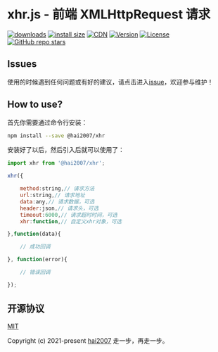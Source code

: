 # xhr.js - 前端 XMLHttpRequest 请求

<p>
  <a href="https://hai2007.gitee.io/npm-downloads?interval=7&packages=@hai2007/xhr"><img src="https://img.shields.io/npm/dm/@hai2007/xhr.svg" alt="downloads"></a>
  <a href="https://packagephobia.now.sh/result?p=@hai2007/xhr"><img src="https://packagephobia.now.sh/badge?p=@hai2007/xhr" alt="install size"></a>
  <a href="https://www.jsdelivr.com/package/npm/@hai2007/xhr"><img src="https://data.jsdelivr.com/v1/package/npm/@hai2007/xhr/badge" alt="CDN"></a>
  <a href="https://www.npmjs.com/package/@hai2007/xhr"><img src="https://img.shields.io/npm/v/@hai2007/xhr.svg" alt="Version"></a>
  <a href="https://github.com/hai2007/xhr.js/blob/master/LICENSE"><img src="https://img.shields.io/npm/l/@hai2007/xhr.svg" alt="License"></a>
  <a href="https://github.com/hai2007/xhr.js" target='_blank'><img alt="GitHub repo stars" src="https://img.shields.io/github/stars/hai2007/xhr.js?style=social"></a>
</p>

## Issues
使用的时候遇到任何问题或有好的建议，请点击进入[issue](https://github.com/hai2007/xhr.js/issues)，欢迎参与维护！

## How to use?
首先你需要通过命令行安装：

```bash
npm install --save @hai2007/xhr
```

安装好了以后，然后引入后就可以使用了：

```js
import xhr from '@hai2007/xhr';

xhr({

    method:string,// 请求方法
    url:string,// 请求地址
    data:any,// 请求数据，可选
    header:json,// 请求头，可选
    timeout:6000,// 请求超时时间，可选
    xhr:function,// 自定义xhr对象，可选

},function(data){

    // 成功回调

}, function(error){

    // 错误回调

});
```

开源协议
---------------------------------------
[MIT](https://github.com/hai2007/xhr.js/blob/master/LICENSE)

Copyright (c) 2021-present [hai2007](https://hai2007.gitee.io/sweethome/) 走一步，再走一步。
